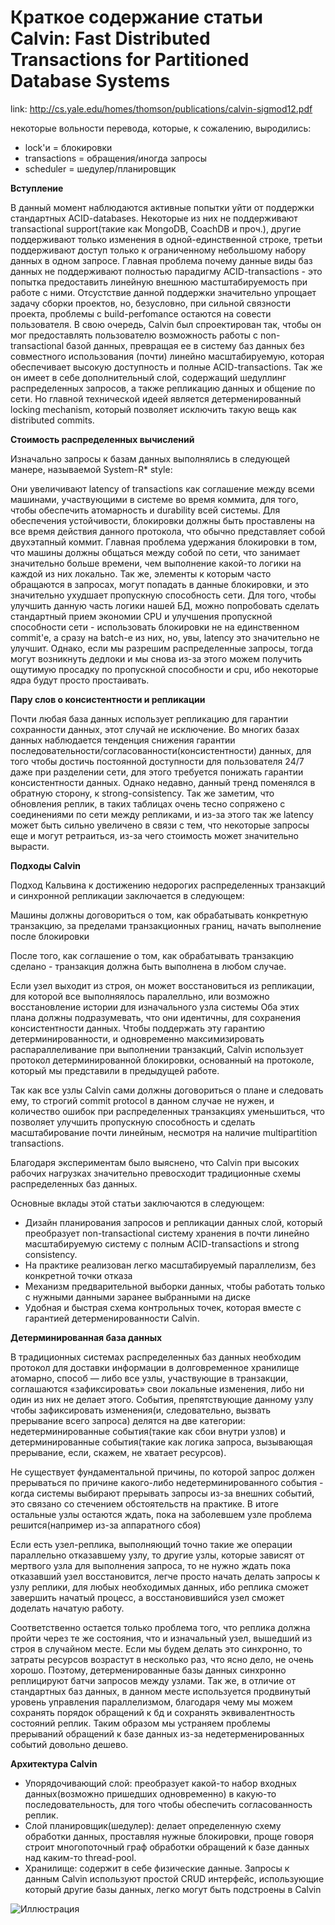 # Краткое содержание статьи Calvin: Fast Distributed Transactions for Partitioned Database Systems

link: http://cs.yale.edu/homes/thomson/publications/calvin-sigmod12.pdf

некоторые вольности перевода, которые, к сожалению, выродились:
* lock'и = блокировки
* transactions = обращения/иногда запросы
* scheduler = шедулер/планировщик 


**Вступление**

В данный момент наблюдаются активные попытки уйти от поддержки стандартных ACID-databases. Некоторые из них не поддерживают transactional support(такие как MongoDB, CoachDB и проч.), другие поддерживают только изменения в одной-единственной строке, третьи поддерживают доступ только к ограниченному небольшому набору данных в одном запросе. Главная проблема почему данные виды баз данных не поддерживают полностью парадигму ACID-transactions - это попытка предоставить линейную внешнюю мастштабируемость при работе с ними. Отсустствие данной поддержки значительно упрощает задачу сборки проектов, но, безусловно, при сильной связности проекта, проблемы с build-perfomance остаются на совести пользователя. В свою очередь, Calvin был спроектирован так, чтобы он мог предоставлять пользователю возможность работы с non-transactional базой данных, превращая ее в систему баз данных без совместного использования (почти) линейно масштабируемую, которая обеспечивает высокую доступность и полные ACID-transactions. Так же он имеет в себе дополнительный слой, содержащий шедуллинг распределенных запросов, а также репликацию данных и общение по сети. Но главной технической идеей является детерменированный locking mechanism, который позволяет исключить такую вещь как distributed commits.

**Стоимость распределенных вычислений**

Изначально запросы к базам данных выполнялись в следующей манере, называемой System-R* style:

Они увеличивают latency of transactions как соглашение между всеми машинами, участвующими в системе во время коммита, для того, чтобы обеспечить атомарность и durability всей системы. Для обеспечения устойчивости, блокировки должны быть проставлены на все время действия данного протокола, что обычно представляет собой двухэтапный коммит. Главная проблема удержания блокировки в том, что машины должны общаться между собой по сети, что занимает значительно больше времени, чем выполнение какой-то логики на каждой из них локально. Так же, элементы к которым часто обращаются в запросах, могут попадать в данные блокировки, и это значительно ухудшает пропускную способность сети. Для того, чтобы улучшить данную часть логики нашей БД, можно попробовать сделать стандартный прием экономии CPU и улучшения пропускной способности сети - использовать блокировки не на единственном commit'e, а сразу на batch-е из них, но, увы, latency это значительно не улучшит. Однако, если мы разрешим распределенные запросы, тогда могут возникнуть дедлоки и мы снова из-за этого можем получить ощутимую просадку по пропускной способности и cpu, ибо некоторые ядра будут просто простаивать. 

**Пару слов о консистентности и репликации**

Почти любая база данных использует репликацию для гарантии сохранности данных, этот случай не исключение. Во многих базах данных наблюдается тенденция снижения гарантии последовательности/согласованности(консистентности) данных, для того чтобы достичь постоянной доступности для пользователя 24/7 даже при разделении сети, для этого требуется понижать гарантии консистентности данных. Однако недавно, данный тренд поменялся в обратную сторону, к strong-consistency. Так же заметим, что обновления реплик, в таких таблицах очень тесно сопряжено с соединениями по сети между репликами, и из-за этого так же latency может быть сильно увеличено в связи с тем, что некоторые запросы еще и могут ретраиться, из-за чего стоимость может значительно вырасти. 

**Подходы Calvin**

Подход Кальвина к достижению недорогих распределенных транзакций и синхронной репликации заключается в следующем:

Машины должны договориться о том, как обрабатывать конкретную транзакцию, за пределами транзакционных границ, начать выполнение после блокировки

После того, как соглашение о том, как обрабатывать транзакцию сделано - транзакция должна быть выполнена в любом случае.


Если узел выходит из строя, он может восстановиться из репликации, для которой все выполняялось паралелльно, или возможно восстановление истории для изначального узла системы
Оба этих плана должны подразумевать, что они идентичны, для сохранения консистентности данных. 
Чтобы поддержать эту гарантию детерминированности, и одновременно максимизировать распараллеливание при выполнении транзакций, Calvin использует протокол детерминированной блокировки, основанный на протоколе, который мы представили в предыдущей работе.

Так как все узлы Calvin сами должны договориться о плане и следовать ему, то строгий commit protocol в данном случае не нужен, и количество ошибок при распределенных транзакциях уменьшиться, что позволяет улучшить пропускную способность и сделать масштабирование почти линейным, несмотря на наличие multipartition transactions.

Благодаря экспериментам было выяснено, что Calvin при высоких рабочих нагрузках значительно превосходит традиционные схемы распределенных баз данных. 

Основные вклады этой статьи заключаются в следующем:

* Дизайн планирования запросов и репликации данных слой, который преобразует non-transactional систему хранения в почти линейно масштабируемую систему с полным ACID-transactions и strong consistency. 
* На практике реализован легко масштабируемый параллелизм, без конкретной точки отказа
* Механизм предварительной выборки данных, чтобы работать только с нужными данными заранее выбранными на диске
* Удобная и быстрая схема контрольных точек, которая вместе с гарантией детерменированности Calvin.

**Детерминированная база данных**

В традиционных системах распределенных баз данных необходим протокол для доставки информации в долговременное хранилище атомарно, способ — либо все узлы, участвующие в транзакции, соглашаются «зафиксировать» свои локальные изменения, либо ни один из них не делает этого. События, препятствующие данному узлу чтобы зафиксировать изменения(и, следовательно, вызвать прерывание всего запроса) делятся на две категории: недетерминированные события(такие как сбои внутри узлов) и детерминированные события(такие как логика запроса, вызывающая прерывание, если, скажем, не хватает ресурсов).

Не существует фундаментальной причины, по которой запрос должен прерываться по причине какого-либо недетерминированного события - когда системы выбирают прерывать запросы из-за внешних событий, это связано со стечением обстоятельств на практике. В итоге остальные узлы остаются ждать, пока на заболевшем узле проблема решится(например из-за аппаратного сбоя)

Если есть узел-реплика, выполняющий точно такие же операции параллельно отказавшему узлу, то другие узлы, которые зависят от мертвого узла для выполнения запроса, то не нужно ждать пока отказавший узел восстановится, легче просто начать делать запросы к узлу реплики, для любых необходимых данных, ибо реплика сможет завершить начатый процесс, а восстановившийся узел сможет доделать начатую работу.

Соответственно остается только проблема того, что реплика должна пройти через те же состояния, что и изначальный узел, вышедший из строя в случайном месте. Если мы будем делать это синхронно, то затраты ресурсов возрастут в несколько раз, что ясно дело, не очень хорошо. Поэтому, детерменированные базы данных синхронно реплицируют батчи запросов между узлами. Так же, в отличие от стандартных баз данных, в данном месте используется продвинутый уровень управления параллелизмом, благодаря чему мы можем сохранять порядок обращений к бд и сохранять эквивалентность состояний реплик. Таким образом мы устраняем проблемы прерываний обращений к базе данных из-за недетерменированных событий довольно дешево. 

**Архитектура Calvin**

* Упорядочивающий слой: преобразует какой-то набор входных данных(возможно пришедших одновременно) в какую-то последовательность, для того чтобы обеспечить согласованность реплик.
* Слой планировщик(шедулер): делает определенную схему обработки данных, проставляя нужные блокировки, проще говоря строит многопоточный граф обработки обращений к базе данных над каким-то thread-pool. 
* Хранилище: содержит в себе физические данные. Запросы к данным Calvin используют простой CRUD интерфейс, использующие который другие базы данных, легко могут быть подстроены в Calvin 

![Иллюстрация](https://github.com/piezzacondoleezza/ds_repo/image.png)







